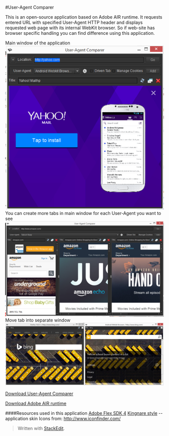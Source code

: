 #User-Agent Comparer

This is an open-source application based on  Adobe AIR runtime. It requests entered URL with specified User-Agent HTTP header and displays requested web page with its internal WebKit browser. So if web-site has browser specific handling you can find difference  using this application.

Main window of the application
![Application Mian window](mainwindow.png)
You can create more tabs in main window for each User-Agent you want to see
![Multiple tabs for each User-Agent](multipletabs.png)
Move tab into separate window
![Windows for each User-Agent](externalwindows.png)

[Download User-Agent Comparer](https://github.com/burdiuz/useragent-comparer/raw/master/UserAgentComparer.air)

[Download Adobe AIR runtime](https://get.adobe.com/air/)

####Resources used in this application
[Adobe Flex SDK 4](http://www.adobe.com/devnet/flex/flex-sdk-download.html)
[Kingnare style](http://code.google.com/p/kingnarestyle/) -- application skin
Icons from:
http://www.iconfinder.com/

> Written with [StackEdit](https://stackedit.io/).